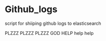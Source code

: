 # Github_logs
script for shiiping github logs to elasticsearch


PLZZZ PLZZZ PLZZZ GOD
HELP help help
